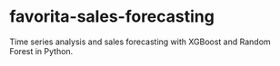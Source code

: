 # favorita-sales-forecasting
Time series analysis and sales forecasting with XGBoost and Random Forest in Python.
